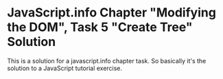 # JavaScript.info Chapter "Modifying the DOM", Task 5 "Create Tree" Solution

This is a solution for a javascript.info chapter task.  So basically it's the solution to a JavaScript tutorial exercise.